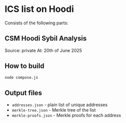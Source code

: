 # ICS list on Hoodi

Consists of the following parts:

## CSM Hoodi Sybil Analysis

Source: private
At: 20th of June 2025

## How to build

```bash
node compose.js
```

## Output files

- `addresses.json` - plain list of unique addresses
- `merkle-tree.json` - Merkle tree of the list
- `merkle-proofs.json` - Merkle proofs for each address

